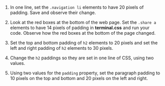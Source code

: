 1. In one line, set the `.navigation li` elements to have 20 pixels of padding. Save and observe their change.

2. Look at the red boxes at the bottom of the web page. Set the `.share a` elements to have 14 pixels of padding in **terminal.css** and run your code. Observe how the red boxes at the bottom of the page changed.

3. Set the top and bottom padding of `h2` elements to 20 pixels and set the left and right padding of `h2` elements to 30 pixels.

4. Change the `h2` paddings so they are set in one line of CSS, using two values.

5. Using two values for the `padding` property, set the paragraph padding to 10 pixels on the top and bottom and 20 pixels on the left and right.

